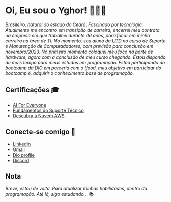# Oi, Eu sou o Yghor! 👨🏽‍💻

*Brasileiro, natural do estado do Ceará. Fascinado por tecnologia. Atualmente me encontro em transição de carreira, encerrei meu contrato na empresa em que trabalhei durante 06 anos, para focar em minha carreira na área de TI. No momento, sou aluno da [UTD](https://www.sct.ce.gov.br/utd/) no curso de Suporte e Manutenção de Computadadores, com previsão para conclusão em novembro/2023.*
*No primeiro momento coloquei meu foco na parte de hardware, agora com a conclusão de meu curso chegando. Estou dispondo de mais tempo para meus estudos em programação. Estou participando do [bootcamp](https://web.dio.me/track/potencia-tech-ifood-programacao-do-zero) da DIO em parceria com o Ifood, meu objetivo em participar do bootcamp é, adquirir o conhecimento base de programação.*

## Certificações 🎓

* [AI For Everyone](https://coursera.org/share/08d2f6e5e00e16ea34cda2290bacc240)
* [Fundamentos do Suporte Técnico](https://coursera.org/share/137fc0266746736ef93e9147dbfffada)
* [Descubra a Nuvem AWS](https://www.dio.me/certificate/FC58DF24)

## Conecte-se comigo 📲

* [LinkedIn](https://www.linkedin.com/in/yghor-almeida-87424a222/)
* [Gmail](yghor96@gmail.com)
* [Dio profile](https://www.dio.me/users/yghor96)
* [Discord](https://discord.com/channels/@me/917963828510199868)


## Nota
*Breve, estou de volta. Para atualizar minhas habilidades, dentro da programação. Até lá, sigo estudando...* 📚
